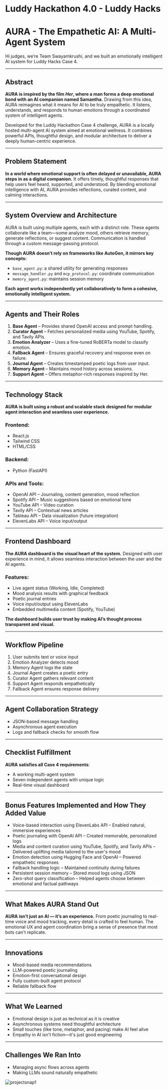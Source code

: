 # Luddy Hackathon 4.0 - Luddy Hacks
# AURA - The Empathetic AI: A Multi-Agent System



Hi judges, we’re Team Swayamkrushi, and we built an emotionally intelligent AI system for Luddy Hacks Case 4.

---

## Abstract

**AURA is inspired by the film _Her_, where a man forms a deep emotional bond with an AI companion named Samantha.** Drawing from this idea, AURA reimagines what it means for AI to be truly empathetic. It listens, understands, and responds to human emotions through a coordinated system of intelligent agents.

Developed for the Luddy Hackathon Case 4 challenge, AURA is a locally hosted multi-agent AI system aimed at emotional wellness. It combines powerful APIs, thoughtful design, and modular architecture to deliver a deeply human-centric experience.

---

## Problem Statement

**In a world where emotional support is often delayed or unavailable, AURA steps in as a digital companion.** It offers timely, thoughtful responses that help users feel heard, supported, and understood. By blending emotional intelligence with AI, AURA provides reflections, curated content, and calming interactions.

---

## System Overview and Architecture

AURA is built using multiple agents, each with a distinct role. These agents collaborate like a team—some analyze mood, others retrieve memory, generate reflections, or suggest content. Communication is handled through a custom message-passing protocol.

**Though AURA doesn’t rely on frameworks like AutoGen, it mirrors key concepts:**

- `base_agent.py`: a shared utility for generating responses  
- `message_handler.py` and `mcp_protocol.py`: coordinate communication  
- `memory_agent.py`: maintains session memory  

**Each agent works independently yet collaboratively to form a cohesive, emotionally intelligent system.**

---

## Agents and Their Roles

1. **Base Agent** – Provides shared OpenAI access and prompt handling.  
2. **Curator Agent** – Fetches personalized media using YouTube, Spotify, and Tavily APIs.  
3. **Emotion Analyzer** – Uses a fine-tuned RoBERTa model to classify emotion.  
4. **Fallback Agent** – Ensures graceful recovery and response even on failure.  
5. **Journal Agent** – Creates timestamped poetic logs from user input.  
6. **Memory Agent** – Maintains mood history across sessions.  
7. **Support Agent** – Offers metaphor-rich responses inspired by Her.

---

## Technology Stack

**AURA is built using a robust and scalable stack designed for modular agent interaction and seamless user experience.**

### Frontend:
- React.js
- Tailwind CSS
- HTML/CSS

### Backend:
- Python (FastAPI)

### APIs and Tools:
- OpenAI API – Journaling, content generation, mood reflection  
- Spotify API – Music suggestions based on emotional tone  
- YouTube API – Video curation  
- Tavily API – Contextual news articles  
- Tableau API – Data visualization (future integration)  
- ElevenLabs API – Voice input/output

---

## Frontend Dashboard

**The AURA dashboard is the visual heart of the system.** Designed with user experience in mind, it allows seamless interaction between the user and the AI agents.

### Features:
- Live agent status (Working, Idle, Completed)  
- Mood analysis results with graphical feedback  
- Poetic journal entries  
- Voice input/output using ElevenLabs  
- Embedded multimedia content (Spotify, YouTube)

**The dashboard builds user trust by making AI’s thought process transparent and visual.**

---

## Workflow Pipeline

1. User submits text or voice input  
2. Emotion Analyzer detects mood  
3. Memory Agent logs the state  
4. Journal Agent creates a poetic entry  
5. Curator Agent gathers relevant content  
6. Support Agent responds empathetically  
7. Fallback Agent ensures response delivery

---

## Agent Collaboration Strategy

- JSON-based message handling  
- Asynchronous agent execution  
- Logs and fallback checks for smooth flow

---

## Checklist Fulfillment

**AURA satisfies all Case 4 requirements**:  
- A working multi-agent system  
- Seven independent agents with unique logic  
- Real-time visual dashboard

---

## Bonus Features Implemented and How They Added Value

- Voice-based interaction using ElevenLabs API – Enabled natural, immersive experiences  
- Poetic journaling with OpenAI API – Created memorable, personalized logs  
- Media and content curation using YouTube, Spotify, and Tavily APIs – Delivered uplifting media tailored to the user's mood  
- Emotion detection using Hugging Face and OpenAI – Powered empathetic responses  
- Fallback handling logic – Maintained continuity during failures  
- Persistent session memory – Stored mood logs using JSON  
- Zero-shot query classification – Helped agents choose between emotional and factual pathways

---

## What Makes AURA Stand Out

**AURA isn’t just an AI — it’s an experience.** From poetic journaling to real-time voice and mood tracking, every detail is crafted to feel human. The emotional UX and agent coordination bring a sense of presence that most bots can't replicate.

---

## Innovations

- Mood-based media recommendations  
- LLM-powered poetic journaling  
- Emotion-first conversational design  
- Fully custom-built agent protocol  
- Reliable fallback flow

---

## What We Learned

- Emotional design is just as technical as it is creative  
- Asynchronous systems need thoughtful architecture  
- Small touches (like tone, metaphor, and pacing) make AI feel alive  
- Empathy in AI isn't fiction—it's just good engineering

---

## Challenges We Ran Into

- Managing async flows across agents  
- Making LLMs sound naturally empathetic


![projectsnap1](https://github.com/user-attachments/assets/98b7a677-0139-4034-8886-0fc8530ac97e)


